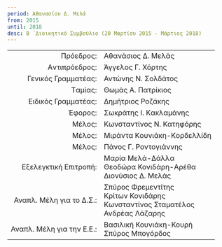 ```yaml
---
period: Αθανασίου Δ. Μελά
from: 2015
until: 2018
desc: Β ́ Διοικητικό Συμβούλιο (20 Μαρτίου 2015 - Μάρτιος 2018)
---
```


|                              |                        |
| ---------------------------: | :----------------------|
| Πρόεδρος: | Αθανάσιος Δ. Μελάς|
| Aντιπρόεδρος: |  Άγγελος Γ. Χόρτης|
| Γενικός Γραμματέας: | Αντώνης Ν. Σολδάτος |
| Tαμίας: | Θωμάς Α. Πατρίκιος|
| Eιδικός Γραμματέας: | Δημήτριος Ροζάκης|
| Έφορος: | Σωκράτης I. Kακλαμάνης|
| Mέλος: | Κωνσταντίνος Ν. Κατηφόρης|
| Mέλος: | Mιράντα Kουνιάκη-Kορδελλίδη|
| Mέλος: | Πάνος Γ. Ροντογιάννης|
| Εξελεγκτική Επιτροπή: | Μαρία Μελά-Δάλλα<br/>Θεοδώρα Κονιδάρη-Αρέθα<br/>Διονύσιος Δ. Μελάς|
| Αναπλ. Μέλη για το Δ.Σ.: | Σπύρος Φρεμεντίτης<br/>Κρίτων Κονιδάρης<br/>Κωνσταντίνος Σταματέλος<br/>Ανδρέας Λάζαρης|
| Αναπλ. Μέλη για την Ε.Ε.: | Βασιλική Κουνιάκη-Κουρή<br/>Σπύρος Μπογόρδος|
